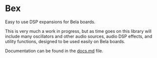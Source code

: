 # Bex
Easy to use DSP expansions for Bela boards.

This is very much a work in progress, but as time goes on this library will include many oscillators and other audio sources, audio DSP effects, and utility functions, designed to be used easily on Bela boards.

Documentation can be found in the <a href="https://github.com/ryanjeffares/Bex/docs.md">docs.md</a> file.
